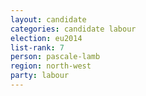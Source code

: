 ```yaml
---
layout: candidate
categories: candidate labour
election: eu2014
list-rank: 7
person: pascale-lamb
region: north-west
party: labour
---
```

